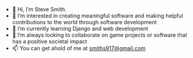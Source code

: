 - 👋 Hi, I’m Steve Smith.
- 👀 I’m interested in creating meaningful software and making helpful contributions to the world through software development
- 🌱 I’m currently learning Django and web development
- 💞️ I’m always looking to collaborate on game projects or software that has a positive societal impact
- 📫 You can get ahold of me at smiths917@gmail.com

<!---
ssmith278/ssmith278 is a ✨ special ✨ repository because its `README.md` (this file) appears on your GitHub profile.
You can click the Preview link to take a look at your changes.
--->
